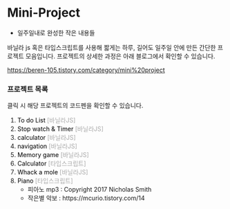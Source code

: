 # Mini-Project
- 일주일내로 완성한 작은 내용들

바닐라 js 혹은 타입스크립트를 사용해 짧게는 하루, 길어도 일주일 안에 만든 간단한 프로젝트 모음입니다.
프로젝트의 상세한 과정은 아래 블로그에서 확인할 수 있습니다.

https://beren-105.tistory.com/category/mini%20project


<h3>프로젝트 목록</h3>
<p>클릭 시 해당 프로젝트의 코드펜을 확인할 수 있습니다.</p>
<ol>
    <li>
        <a href="https://codepen.io/beren-105/pen/BaPRYxb" target="_blank" style="text-decoration: none; color: #000;">
            To do List
        </a>
        <span style="color: #aaa;"> [바닐라JS]</span>
    </li>
    <li>
        <a href="https://codepen.io/beren-105/pen/wvxrNWe" target="_blank" style="text-decoration: none; color: #000;">
            Stop watch & Timer
        </a>
        <span style="color: #aaa;"> [바닐라JS]</span>
    </li>
    <li>
        <a href="https://codepen.io/beren-105/pen/OJwErOj" target="_blank" style="text-decoration: none; color: #000;">
            calculator
        </a>
        <span style="color: #aaa;"> [바닐라JS]</span>
    </li>
    <li>
        <a href="https://codepen.io/beren-105/pen/WNKmKvj" target="_blank" style="text-decoration: none; color: #000;">
            navigation
        </a>
        <span style="color: #aaa;"> [바닐라JS]</span>
    </li>
    <li>
        <a href="" style="text-decoration: none; color: #000;">
            Memory game
        </a>
        <span style="color: #aaa;"> [바닐라JS]</span>
    </li>
    <li>
        <a href="https://codepen.io/beren-105/pen/eYLOMOY" target="_blank" style="text-decoration: none; color: #000;">
            Calculator
        </a>
        <span style="color: #aaa;"> [타입스크립트]</span>
    </li>
    <li>
        <a href="https://codepen.io/beren-105/pen/MWqYgVB" target="_blank" style="text-decoration: none; color: #000;">
            Whack a mole
        </a>
        <span style="color: #aaa;"> [바닐라JS]</span>
    </li>
    <li>
        <a href="https://palying-piano.netlify.app/" target="_blank" style="text-decoration: none; color: #000;">
            Piano
        </a>
        <span style="color: #aaa;"> [타입스크립트]</span>
        <ul>
            <li>피아노 mp3 : Copyright 2017 Nicholas Smith </li>
            <li>작은별 악보 : https://mcurio.tistory.com/14</li>
        </ul>
    </li>
</ol>